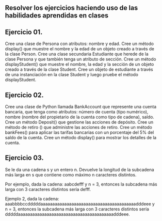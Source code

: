 ## Resolver los ejercicios haciendo uso de las habilidades aprendidas en clases

## Ejercicio 01.

Cree una clase de Persona con atributos: nombre y edad.
Cree un método display() que muestre el nombre y la edad de un objeto creado a través de la clase Person.
Cree una clase secundaria Estudiante que herede de la clase Persona y que también tenga un atributo de sección.
Cree un método displayStudent() que muestre el nombre, la edad y la sección de un objeto creado a través de la clase Student.
Cree un objeto de estudiante a través de una instanciación en la clase Student y luego pruebe el método displayStudent.

## Ejercicio 02.

Cree una clase de Python llamada BankAccount que represente una cuenta bancaria,
que tenga como atributos: número de cuenta (tipo numérico), nombre (nombre del propietario de la cuenta como tipo de cadena), saldo.
Cree un método Deposit() que gestione las acciones de depósito.
Cree un método de retiro () que administre las acciones de retiro.
Cree un método bankFees() para aplicar las tarifas bancarias con un porcentaje del 5% del saldo de la cuenta.
Cree un método display() para mostrar los detalles de la cuenta.

## Ejercicio 03.

Se le da una cadena s y un entero n.
Devuelve la longitud de la subcadena más larga en s que contiene como máximo n caracteres distintos.

Por ejemplo, dada la cadena:
aabcdefff y n = 3, entonces la subcadena más larga con 3 caracteres distintos sería defff.

Ejemplo 2, dada la cadena:
aaabbbbccdddddaaaaaaaaaaaaaaaaaaaaaaaaaaaaaaaaaaaaaaaadddeee y n = 3,
entonces la subcadena más larga con 3 caracteres distintos sería dddddaaaaaaaaaaaaaaaaaaaaaaaaaaaaaaaaaaaaaaaadddeee.
